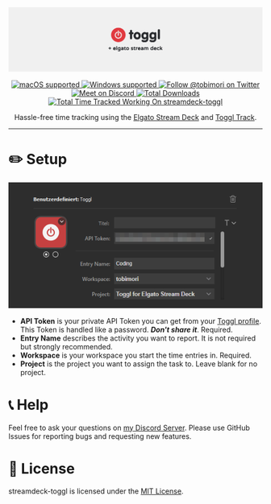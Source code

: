 <p align="center">
  <a href="#">
    <img src="resources/readme/GitHubBanner.png" alt="Toggl Track + Elgato Stream Deck" />
  </a>
</p>
<p align="center">
  <a href="#">
    <img src="https://img.shields.io/badge/macOS-✓-success?logo=apple&style=flat-square&logoColor=white" alt="macOS supported" />
  </a>
  <a href="#">
    <img src="https://img.shields.io/badge/Windows-✓-success?logo=windows-95&style=flat-square&logoColor=white" alt="Windows supported" />
  </a>
  <a href="https://twitter.com/tobimori">
    <img src="https://img.shields.io/twitter/follow/tobimori?color=%231da1f2&label=Follow%20%40tobimori&logo=twitter&logoColor=white&style=flat-square" alt="Follow @tobimori on Twitter" />
  </a>
  <a href="https://discord.gg/YWy3UAy">
    <img src="https://img.shields.io/discord/713669570929623150?label=Meet%20On%20Discord&logo=discord&logoColor=white&style=flat-square" alt="Meet on Discord" />
  </a>
  <a href="#">
    <img src="https://img.shields.io/endpoint?label=Downloads&style=flat-square&url=https%3A%2F%2Fstreamdeck.api.moeritz.io%2Fapi%2Fshields%2Fdownloads%2Fio.moeritz.streamdeck.toggl" alt="Total Downloads">
  </a>
  <a href="#">
    <img src="https://img.shields.io/endpoint?logo=toggl&style=flat-square&url=https%3A%2F%2Ftoggl.api.moeritz.io%2Fapi%2Fshields%2F160872754&label=Total%20Time%20Tracked%20Working%20On" alt="Total Time Tracked Working On streamdeck-toggl">
  </a>
</p>

<p align="center">
  Hassle-free time tracking using the <a href="https://www.elgato.com/en/gaming/stream-deck">Elgato Stream Deck</a> 
  and <a href="https://toggl.com/track/">Toggl Track</a>.
</p>

___

# ✏️ Setup

![](resources/readme/PropertyInspector.png)

* **API Token** is your private API Token you can get from your [Toggl profile](https://track.toggl.com/profile). This Token is handled like a password. ***Don't share it***. Required.
* **Entry Name** describes the activity you want to report. It is not required but strongly recommended.
* **Workspace** is your workspace you start the time entries in. Required.
* **Project** is the project you want to assign the task to. Leave blank for no project.

# 📞 Help

Feel free to ask your questions on [my Discord Server](https://discord.gg/YWy3UAy). Please use GitHub Issues for reporting bugs and requesting new features.

# 📄 License

streamdeck-toggl is licensed under the [MIT License](LICENSE).
